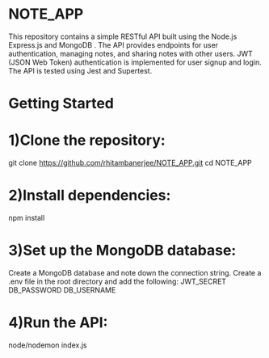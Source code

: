 # NOTE_APP

This repository contains a simple RESTful API built using the Node.js Express.js and MongoDB . The API provides endpoints for user authentication, managing notes, and sharing notes with other users. JWT (JSON Web Token) authentication is implemented for user signup and login. The API is tested using Jest and Supertest.

# Getting Started

# 1)Clone the repository:
git clone https://github.com/rhitambanerjee/NOTE_APP.git
cd NOTE_APP

# 2)Install dependencies:
npm install

# 3)Set up the MongoDB database:
Create a MongoDB database and note down the connection string.
Create a .env file in the root directory and add the following:
JWT_SECRET
DB_PASSWORD
DB_USERNAME

# 4)Run the API:
node/nodemon index.js
